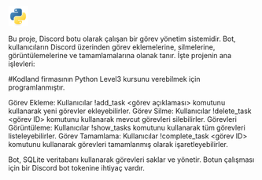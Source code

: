   <a href="https://www.python.org" target="_blank" rel="noreferrer"> 
        <img src="https://raw.githubusercontent.com/devicons/devicon/master/icons/python/python-original.svg" alt="python" width="40" height="40"/> 
  </a> 


Bu proje, Discord botu olarak çalışan bir görev yönetim sistemidir. Bot, kullanıcıların Discord üzerinden görev eklemelerine, silmelerine, görüntülemelerine ve tamamlamalarına olanak tanır. İşte projenin ana işlevleri:

#Kodland firmasının Python Level3 kursunu verebilmek için programlanmıştır.


Görev Ekleme: Kullanıcılar !add_task <görev açıklaması> komutunu kullanarak yeni görevler ekleyebilirler.
Görev Silme: Kullanıcılar !delete_task <görev ID> komutunu kullanarak mevcut görevleri silebilirler.
Görevleri Görüntüleme: Kullanıcılar !show_tasks komutunu kullanarak tüm görevleri listeleyebilirler.
Görev Tamamlama: Kullanıcılar !complete_task <görev ID> komutunu kullanarak görevleri tamamlanmış olarak işaretleyebilirler.


Bot, SQLite veritabanı kullanarak görevleri saklar ve yönetir. Botun çalışması için bir Discord bot tokenine ihtiyaç vardır.
